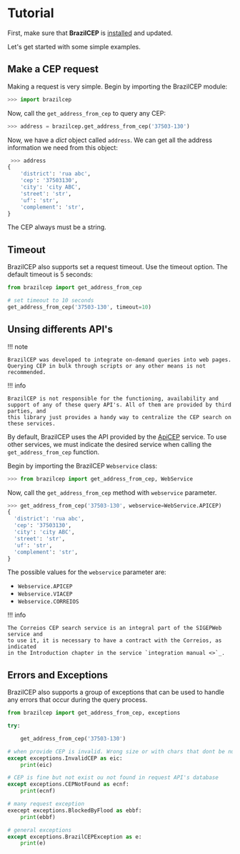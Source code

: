 # Tutorial

First, make sure that **BrazilCEP** is [installed](/install) and updated.

Let's get started with some simple examples.

## Make a CEP request

Making a request is very simple. Begin by importing the BrazilCEP module:

```python
>>> import brazilcep
```

Now, call the `get_address_from_cep` to query any CEP:

```python
>>> address = brazilcep.get_address_from_cep('37503-130')
```

Now, we have a *dict* object called ``address``. We can
get all the address information we need from this object:

```python
 >>> address
{
    'district': 'rua abc',
    'cep': '37503130',
    'city': 'city ABC',
    'street': 'str',
    'uf': 'str',
    'complement': 'str',
}
```

The CEP always must be a string.

## Timeout

BrazilCEP also supports set a request timeout. Use the timeout option. The default timeout is 5 seconds:

```python
from brazilcep import get_address_from_cep

# set timeout to 10 seconds
get_address_from_cep('37503-130', timeout=10)

```

## Unsing differents API's

!!! note

    BrazilCEP was developed to integrate on-demand queries into web pages.
    Querying CEP in bulk through scripts or any other means is not recommended.

!!! info

    BrazilCEP is not responsible for the functioning, availability and support of any of these query API's. All of them are provided by third parties, and
    this library just provides a handy way to centralize the CEP search on these services.

By default, BrazilCEP uses the API provided by the [ApiCEP](https://apicep.com) service.
To use other services, we must indicate the desired service when calling the `get_address_from_cep`
function.

Begin by importing the BrazilCEP `Webservice` class:

```python
>>> from brazilcep import get_address_from_cep, WebService
```

Now, call the `get_address_from_cep` method with `webservice` parameter.

```python
>>> get_address_from_cep('37503-130', webservice=WebService.APICEP)
{
  'district': 'rua abc',
  'cep': '37503130',
  'city': 'city ABC',
  'street': 'str',
  'uf': 'str',
  'complement': 'str',
}

```
The possible values for the `webservice` parameter are:

* `Webservice.APICEP`
* `Webservice.VIACEP`
* `Webservice.CORREIOS`

!!! info

    The Correios CEP search service is an integral part of the SIGEPWeb service and
    to use it, it is necessary to have a contract with the Correios, as indicated
    in the Introduction chapter in the service `integration manual <>`_.


## Errors and Exceptions

BrazilCEP also supports a group of exceptions that can be used to
handle any errors that occur during the query process.

```python
from brazilcep import get_address_from_cep, exceptions

try:

    get_address_from_cep('37503-130')

# when provide CEP is invalid. Wrong size or with chars that dont be numbers.
except exceptions.InvalidCEP as eic:
    print(eic)

# CEP is fine but not exist ou not found in request API's database
except exceptions.CEPNotFound as ecnf:
    print(ecnf)

# many request exception
execept exceptions.BlockedByFlood as ebbf:
    print(ebbf)

# general exceptions
except exceptions.BrazilCEPException as e:
    print(e)

```

